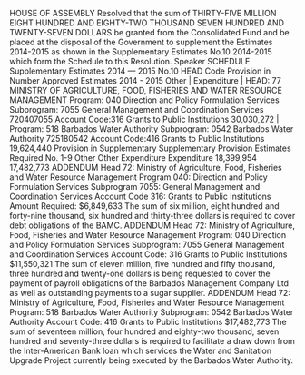 HOUSE OF ASSEMBLY
Resolved that the sum of THIRTY-FIVE MILLION EIGHT HUNDRED AND EIGHTY-TWO THOUSAND SEVEN HUNDRED AND TWENTY-SEVEN DOLLARS be granted from the Consolidated Fund and be placed at the disposal of the Government to supplement the Estimates 2014-2015 as shown in the Supplementary Estimates No.10 2014-2015 which form the Schedule to this Resolution.
Speaker
SCHEDULE
Supplementary Estimates 2014 — 2015 No.10
HEAD Code Provision in Number Approved Estimates 2014 - 2015 Other | Expenditure | HEAD: 77 MINISTRY OF AGRICULTURE, FOOD, FISHERIES AND WATER RESOURCE MANAGEMENT Program: 040 Direction and Policy Formulation Services Subprogram: 7055 General Management and Coordination Services 720407055 Account Code:316 Grants to Public Institutions 30,030,272 | Program: 518 Barbados Water Authority Subprogram: 0542 Barbados Water Authority 725180542 Account Code:416 Grants to Public Institutions 19,624,440
Provision in Supplementary Supplementary Provision Estimates Required No. 1-9
Other Other Expenditure Expenditure
18,399,954
17,482,773
ADDENDUM
Head 72: Ministry of Agriculture, Food, Fisheries and Water Resource Management Program 040: Direction and Policy Formulation Services Subprogram 7055: General Management and Coordination Services
Account Code 316: Grants to Public Institutions
Amount Required: $6,849,633
The sum of six million, eight hundred and forty-nine thousand, six hundred and thirty-three dollars is required to cover debt obligations of the BAMC.
ADDENDUM
Head 72: Ministry of Agriculture, Food, Fisheries and Water Resource Management
Program: 040 Direction and Policy Formulation Services
Subprogram: 7055 General Management and Coordination Services
Account Code: 316 Grants to Public Institutions $11,550,321
The sum of eleven million, five hundred and fifty thousand, three hundred and twenty-one dollars is being requested to cover the payment of payroll obligations of the Barbados Management Company Ltd as well as outstanding payments to a sugar supplier.
ADDENDUM
Head 72: Ministry of Agriculture, Food, Fisheries and Water Resource Management
Program: 518 Barbados Water Authority
Subprogram: 0542 Barbados Water Authority
Account Code: 416 Grants to Public Institutions $17,482,773
The sum of seventeen million, four hundred and eighty-two thousand, seven hundred and seventy-three dollars is required to facilitate a draw down from the Inter-American Bank loan which services the Water and Sanitation Upgrade Project currently being executed by the Barbados Water Authority.
